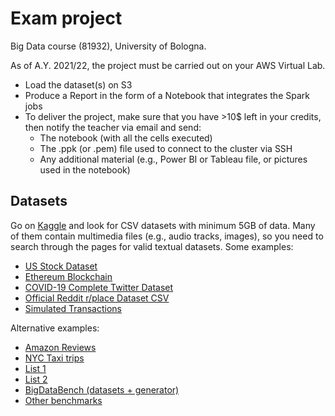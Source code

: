 # Exam project

Big Data course (81932), University of Bologna.

As of A.Y. 2021/22, the project must be carried out on your AWS Virtual Lab.

- Load the dataset(s) on S3
- Produce a Report in the form of a Notebook that integrates the Spark jobs
- To deliver the project, make sure that you have >10$ left in your credits, then notify the teacher via email and send:
  - The notebook (with all the cells executed)
  - The .ppk (or .pem) file used to connect to the cluster via SSH
  - Any additional material (e.g., Power BI or Tableau file, or pictures used in the notebook)

## Datasets

Go on [Kaggle](https://www.kaggle.com/datasets?fileType=csv&sizeStart=5%2CGB) and look for CSV datasets with minimum 5GB of data. Many of them contain multimedia files (e.g., audio tracks, images), so you need to search through the pages for valid textual datasets. Some examples:

- [US Stock Dataset](https://www.kaggle.com/datasets/footballjoe789/us-stock-dataset?select=Data)
- [Ethereum Blockchain](https://www.kaggle.com/datasets/buryhuang/ethereum-blockchain)
- [COVID-19 Complete Twitter Dataset](https://www.kaggle.com/datasets/imoore/covid19-complete-twitter-dataset-daily-updates)
- [Official Reddit r/place Dataset CSV](https://www.kaggle.com/datasets/antoinecarpentier/redditrplacecsv)
- [Simulated Transactions](https://www.kaggle.com/datasets/conorsully1/simulated-transactions)

Alternative examples:

- [Amazon Reviews](https://s3.amazonaws.com/amazon-reviews-pds/readme.html)
- [NYC Taxi trips](https://www1.nyc.gov/site/tlc/about/tlc-trip-record-data.page)
- [List 1](https://www.quora.com/Where-can-I-find-large-datasets-open-to-the-public)
- [List 2](https://hadoopilluminated.com/hadoop_illuminated/Public_Bigdata_Sets.html)
- [BigDataBench (datasets + generator)](https://www.benchcouncil.org/BigDataBench/download.html#DownloadGenerator)
- [Other benchmarks](https://www.predictiveanalyticstoday.com/bigdata-benchmark-suites/)